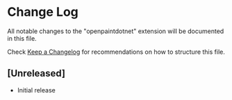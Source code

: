 # Change Log

All notable changes to the "openpaintdotnet" extension will be documented in this file.

Check [Keep a Changelog](http://keepachangelog.com/) for recommendations on how to structure this file.

## [Unreleased]

- Initial release